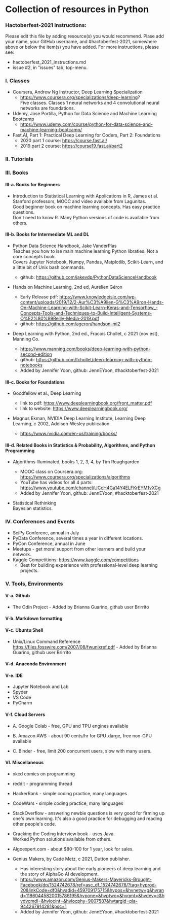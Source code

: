 # Collection of resources in Python  

### Hactoberfest-2021 Instructions:  

Please edit this file by adding resource(s) you would recommend. Plase add your name, your GitHub username, and #hactoberfest-2021, somewhere above or below the item(s) you have added. For more instructions, please see:  
 * hactoberfest_2021_instructions.md  
 * issue #2, in "issues" tab, top-menu.  


### I. Classes  

 * Coursera, Andrew Ng instructor, Deep Learning Specialization  
     - https://www.coursera.org/specializations/deep-learning?  
       Five classes.  Classes 1 neural networks and 4 convolutional neural networks are foundations.  
 * Udemy, Jose Portilla, Python for Data Science and Machine Learning Bootcamp  
     - https://www.udemy.com/course/python-for-data-science-and-machine-learning-bootcamp/
 * Fast.AI, Part 1: Practical Deep Learning for Coders, Part 2: Foundations  
     - 2020 part 1 course: https://course.fast.ai/   
     - 2019 part 2 course: https://course19.fast.ai/part2  

### II. Tutorials  


### III. Books

#### III-a. Books for Beginners 

 * Introduction to Statistical Learning with Applications in R, James et al.  
   Stanford professors, MOOC and video available from Lagunitas.  
   Good beginner book on machine learning concepts. Has easy practice questions.  
   Don't need to know R.  Many Python versions of code is available from others.  

#### III-b. Books for Intermediate ML and DL

 * Python Data Science Handbook, Jake VanderPlas  
   Teaches you how to ise main machine learning Python libraties. Not a core concepts book.  
   Covers Jupyter Notebook, Numpy, Pandas, Matplotlib, Scikit-Learn, and a little bit of Unix bash commands.  
     - github:  https://github.com/jakevdp/PythonDataScienceHandbook  
   
 * Hands on Machine Learning, 2nd ed, Aurélien Géron   
     - Early Release pdf:  https://www.knowledgeisle.com/wp-content/uploads/2019/12/2-Aur%C3%A9lien-G%C3%A9ron-Hands-On-Machine-Learning-with-Scikit-Learn-Keras-and-Tensorflow_-Concepts-Tools-and-Techniques-to-Build-Intelligent-Systems-O%E2%80%99Reilly-Media-2019.pdf    
     - github:  https://github.com/ageron/handson-ml2   

 * Deep Learning with Python, 2nd ed., Fracois Chollet, c 2021 (nov est), Manning Co.  
     - https://www.manning.com/books/deep-learning-with-python-second-edition  
     - github: https://github.com/fchollet/deep-learning-with-python-notebooks  
     - Added by Jennifer Yoon, github: JennEYoon, #hacktoberfest-2021  

#### III-c. Books for Foundations

 * Goodfellow et al., Deep Learning   
     - link to pdf:  https://www.deeplearningbook.org/front_matter.pdf   
     - link to website:  https://www.deeplearningbook.org/  

 * Magnus Ekman, NVIDIA Deep Learning Institute, Learning Deep Learning, c 2002, Addison-Wesley publication.  
     - https://www.nvidia.com/en-us/training/books/  


#### III-d. Related Books in Statistics & Probability, Algorithms, and Python Programming

 * Algorithms Illuminated, books 1, 2, 3, 4, by Tim Roughgarden 
    - MOOC class on Coursera.org: https://www.coursera.org/specializations/algorithms   
    - YouTube has videos for all 4 parts: https://www.youtube.com/channel/UCcH4Ga14Y4ELFKrEYM1vXCg  
    - Added by Jennifer Yoon, github: JennEYoon, #hacktoberfest-2021  


 * Statistical Rethinking  
   Bayesian statistics.  

### IV. Conferences and Events  

 * SciPy Conferenc, annual in July  
 * PyData Conference, several times a year in different locations. 
 * PyCon Conference, annual in June  
 * Meetups - get moral support from other learners and build your network.  
 * Kaggle Competitions: https://www.kaggle.com/competitions   
     - Best for building experience with professional-level deep learning projects.  

### V. Tools, Environments 

#### V-a. Github 
  * The Odin Project - Added by Brianna Guarino, github user Brirrito 


#### V-b. Markdown formatting  


#### V-c. Ubuntu Shell
  * Unix/Linux Command Reference https://files.fosswire.com/2007/08/fwunixref.pdf - Added by Brianna Guarino, github user Brirrito


#### V-d. Anaconda Environment


#### V-e. IDE

 * Jupyter Notebook and Lab 
 * Spyder
 * VS Code
 * PyCharm 

#### V-f. Cloud Servers  

 * A. Google Colab - free, GPU and TPU engines available 

 * B. Amazon AWS - about 90 cents/hr for GPU xlarge, free non-GPU available

 * C. Binder - free, limit 200 concurrent users, slow with many users.  

#### VI. Miscellaneous

 * xkcd comics on programming  
 * reddit - programming thread  
 * HackerRank - simple coding practice, many languages
 * CodeWars - simple coding practice, many languages  
 * StackOverflow - answering newbie questions is very good for firming up one's own learning.  It's also a good practice for debugging and reading other people's code.   
 * Cracking the Coding Interview book - uses Java.  
   Worked Python solutions available from others. 
 * Algoexpert.com - about $80-100 for 1 year, look for sales.  


 * Genius Makers, by Cade Metz, c 2021, Dutton publisher.
    - Has interesting story about the early pioneers of deep learning and the story of AlphaGo AI development.  
    - https://www.amazon.com/Genius-Makers-Mavericks-Brought-Facebook/dp/1524742678/ref=asc_df_1524742678/?tag=hyprod-20&linkCode=df0&hvadid=459709175715&hvpos=&hvnetw=g&hvrand=11860445820015786195&hvpone=&hvptwo=&hvqmt=&hvdev=c&hvdvcmdl=&hvlocint=&hvlocphy=9007587&hvtargid=pla-944267914281&psc=1
    - Added by Jennifer Yoon, github: JennEYoon, #hacktoberfest-2021  
